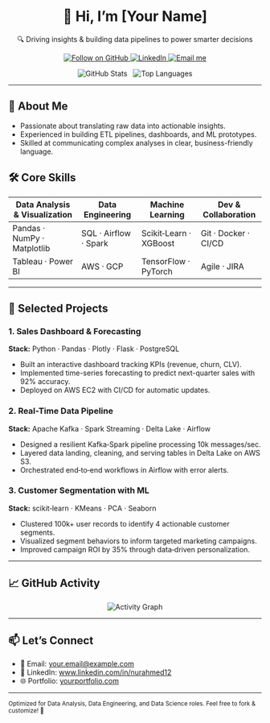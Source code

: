 <!--
  🔥 README Template for Data Roles 🔥
  Customize the badges, links, and project descriptions below!
-->

<div align="center">
  <!-- Header: Name and Tagline -->
  <h1>👋 Hi, I’m [Your Name]</h1>
  <p>🔍 Driving insights & building data pipelines to power smarter decisions</p>

  <!-- Badges: GitHub stats, LinkedIn, email, top languages -->
  <p>
    <a href="https://github.com/yourusername">
      <img src="https://img.shields.io/github/followers/yourusername?label=Follow&style=social" alt="Follow on GitHub"/>
    </a>
    <a href="https://www.linkedin.com/in/yourprofile/">
      <img src="https://img.shields.io/badge/LinkedIn-Profile-blue?style=flat-square&logo=linkedin" alt="LinkedIn"/>
    </a>
    <a href="mailto:your.email@example.com">
      <img src="https://img.shields.io/badge/Email-your.email@example.com-red?style=flat-square&logo=gmail" alt="Email me"/>
    </a>
  </p>
  <p>
    <img src="https://github-readme-stats.vercel.app/api?username=yourusername&show_icons=true&theme=default&hide_border=true" alt="GitHub Stats" />
    &nbsp;
    <img src="https://github-readme-stats.vercel.app/api/top-langs/?username=yourusername&layout=compact&theme=default&hide_border=true" alt="Top Languages" />
  </p>
</div>

---

## 🚀 About Me
- Passionate about translating raw data into actionable insights.
- Experienced in building ETL pipelines, dashboards, and ML prototypes.
- Skilled at communicating complex analyses in clear, business-friendly language.

## 🛠️ Core Skills

| Data Analysis & Visualization | Data Engineering      | Machine Learning     | Dev & Collaboration   |
| ----------------------------- | --------------------- | -------------------- | --------------------- |
| Pandas · NumPy · Matplotlib   | SQL · Airflow · Spark | Scikit‑Learn · XGBoost | Git · Docker · CI/CD  |
| Tableau · Power BI            | AWS · GCP             | TensorFlow · PyTorch | Agile · JIRA          |

---

## 📂 Selected Projects

### 1. Sales Dashboard & Forecasting  
**Stack:** Python · Pandas · Plotly · Flask · PostgreSQL  
- Built an interactive dashboard tracking KPIs (revenue, churn, CLV).  
- Implemented time-series forecasting to predict next-quarter sales with 92% accuracy.  
- Deployed on AWS EC2 with CI/CD for automatic updates.

### 2. Real-Time Data Pipeline  
**Stack:** Apache Kafka · Spark Streaming · Delta Lake · Airflow  
- Designed a resilient Kafka‑Spark pipeline processing 10k messages/sec.  
- Layered data landing, cleaning, and serving tables in Delta Lake on AWS S3.  
- Orchestrated end‑to‑end workflows in Airflow with error alerts.

### 3. Customer Segmentation with ML  
**Stack:** scikit‑learn · KMeans · PCA · Seaborn  
- Clustered 100k+ user records to identify 4 actionable customer segments.  
- Visualized segment behaviors to inform targeted marketing campaigns.  
- Improved campaign ROI by 35% through data‑driven personalization.

---

## 📈 GitHub Activity
<div align="center">
  <img src="https://github-readme-activity-graph.cyclic.app/graph?username=yourusername&theme=default&hide_border=true" alt="Activity Graph" />
</div>

---

## 📫 Let’s Connect
- 📧 Email: your.email@example.com  
- 🔗 LinkedIn: www.linkedin.com/in/nurahmed12  
- 🌐 Portfolio: [yourportfolio.com](https://yourportfolio.com)

---

<sub>Optimized for Data Analysis, Data Engineering, and Data Science roles. Feel free to fork & customize! 🚀</sub>
